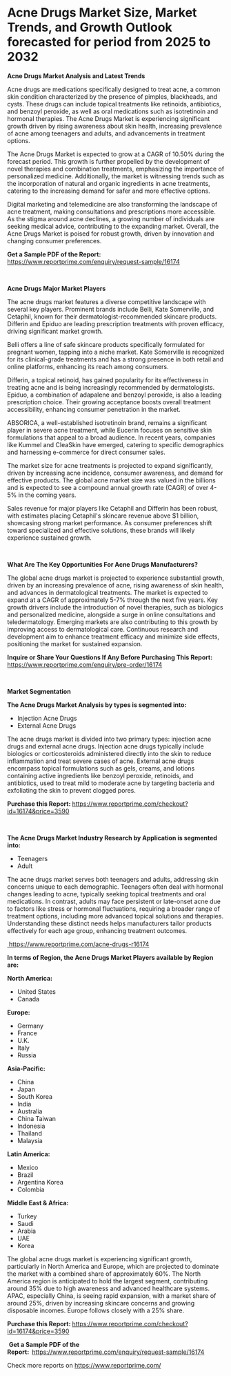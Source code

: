 <p><h1>Acne Drugs Market Size, Market Trends, and Growth Outlook forecasted for period from 2025 to 2032</h1></p><p><strong>Acne Drugs Market Analysis and Latest Trends</strong></p>
<p><p>Acne drugs are medications specifically designed to treat acne, a common skin condition characterized by the presence of pimples, blackheads, and cysts. These drugs can include topical treatments like retinoids, antibiotics, and benzoyl peroxide, as well as oral medications such as isotretinoin and hormonal therapies. The Acne Drugs Market is experiencing significant growth driven by rising awareness about skin health, increasing prevalence of acne among teenagers and adults, and advancements in treatment options.</p><p>The Acne Drugs Market is expected to grow at a CAGR of 10.50% during the forecast period. This growth is further propelled by the development of novel therapies and combination treatments, emphasizing the importance of personalized medicine. Additionally, the market is witnessing trends such as the incorporation of natural and organic ingredients in acne treatments, catering to the increasing demand for safer and more effective options.</p><p>Digital marketing and telemedicine are also transforming the landscape of acne treatment, making consultations and prescriptions more accessible. As the stigma around acne declines, a growing number of individuals are seeking medical advice, contributing to the expanding market. Overall, the Acne Drugs Market is poised for robust growth, driven by innovation and changing consumer preferences.</p></p>
<p><strong>Get a Sample PDF of the Report:&nbsp;</strong> <a href="https://www.reportprime.com/enquiry/request-sample/16174?utm_campaign=3196&utm_medium=2&utm_source=Github&utm_content=ia&utm_term=20032025&utm_id=acne-drugs">https://www.reportprime.com/enquiry/request-sample/16174</a></p>
<p>&nbsp;</p>
<p><strong>Acne Drugs Major Market Players</strong></p>
<p><p>The acne drugs market features a diverse competitive landscape with several key players. Prominent brands include Belli, Kate Somerville, and Cetaphil, known for their dermatologist-recommended skincare products. Differin and Epiduo are leading prescription treatments with proven efficacy, driving significant market growth.</p><p>Belli offers a line of safe skincare products specifically formulated for pregnant women, tapping into a niche market. Kate Somerville is recognized for its clinical-grade treatments and has a strong presence in both retail and online platforms, enhancing its reach among consumers. </p><p>Differin, a topical retinoid, has gained popularity for its effectiveness in treating acne and is being increasingly recommended by dermatologists. Epiduo, a combination of adapalene and benzoyl peroxide, is also a leading prescription choice. Their growing acceptance boosts overall treatment accessibility, enhancing consumer penetration in the market.</p><p>ABSORICA, a well-established isotretinoin brand, remains a significant player in severe acne treatment, while Eucerin focuses on sensitive skin formulations that appeal to a broad audience. In recent years, companies like Kummel and CleaSkin have emerged, catering to specific demographics and harnessing e-commerce for direct consumer sales.</p><p>The market size for acne treatments is projected to expand significantly, driven by increasing acne incidence, consumer awareness, and demand for effective products. The global acne market size was valued in the billions and is expected to see a compound annual growth rate (CAGR) of over 4-5% in the coming years.</p><p>Sales revenue for major players like Cetaphil and Differin has been robust, with estimates placing Cetaphil's skincare revenue above $1 billion, showcasing strong market performance. As consumer preferences shift toward specialized and effective solutions, these brands will likely experience sustained growth.</p></p>
<p>&nbsp;</p>
<p><strong>What Are The Key Opportunities For Acne Drugs Manufacturers?</strong></p>
<p><p>The global acne drugs market is projected to experience substantial growth, driven by an increasing prevalence of acne, rising awareness of skin health, and advances in dermatological treatments. The market is expected to expand at a CAGR of approximately 5-7% through the next five years. Key growth drivers include the introduction of novel therapies, such as biologics and personalized medicine, alongside a surge in online consultations and teledermatology. Emerging markets are also contributing to this growth by improving access to dermatological care. Continuous research and development aim to enhance treatment efficacy and minimize side effects, positioning the market for sustained expansion.</p></p>
<p><strong>Inquire or Share Your Questions If Any Before Purchasing This Report:</strong> <a href="https://www.reportprime.com/enquiry/pre-order/16174?utm_campaign=3196&utm_medium=2&utm_source=Github&utm_content=ia&utm_term=20032025&utm_id=acne-drugs">https://www.reportprime.com/enquiry/pre-order/16174</a></p>
<p>&nbsp;</p>
<p><strong>Market Segmentation</strong></p>
<p><strong>The Acne Drugs Market Analysis by types is segmented into:</strong></p>
<p><ul><li>Injection Acne Drugs</li><li>External Acne Drugs</li></ul></p>
<p><p>The acne drugs market is divided into two primary types: injection acne drugs and external acne drugs. Injection acne drugs typically include biologics or corticosteroids administered directly into the skin to reduce inflammation and treat severe cases of acne. External acne drugs encompass topical formulations such as gels, creams, and lotions containing active ingredients like benzoyl peroxide, retinoids, and antibiotics, used to treat mild to moderate acne by targeting bacteria and exfoliating the skin to prevent clogged pores.</p></p>
<p><strong>Purchase this Report:&nbsp;</strong><a href="https://www.reportprime.com/checkout?id=16174&price=3590&utm_campaign=3196&utm_medium=2&utm_source=Github&utm_content=ia&utm_term=20032025&utm_id=acne-drugs">https://www.reportprime.com/checkout?id=16174&price=3590</a></p>
<p>&nbsp;</p>
<p><strong>The Acne Drugs Market Industry Research by Application is segmented into:</strong></p>
<p><ul><li>Teenagers</li><li>Adult</li></ul></p>
<p><p>The acne drugs market serves both teenagers and adults, addressing skin concerns unique to each demographic. Teenagers often deal with hormonal changes leading to acne, typically seeking topical treatments and oral medications. In contrast, adults may face persistent or late-onset acne due to factors like stress or hormonal fluctuations, requiring a broader range of treatment options, including more advanced topical solutions and therapies. Understanding these distinct needs helps manufacturers tailor products effectively for each age group, enhancing treatment outcomes.</p></p>
<p><a href="https://www.reportprime.com/acne-drugs-r16174?utm_campaign=3196&utm_medium=2&utm_source=Github&utm_content=ia&utm_term=20032025&utm_id=acne-drugs">&nbsp;https://www.reportprime.com/acne-drugs-r16174</a></p>
<p><strong>In terms of Region, the Acne Drugs Market Players available by Region are:</strong></p>
<p>
    <p> <strong> North America: </strong>
        <ul>
            <li>United States</li>
            <li>Canada</li>
        </ul>
        </p> 
    <p> <strong> Europe: </strong>
        <ul>
            <li>Germany</li>
            <li>France</li>
            <li>U.K.</li>
            <li>Italy</li>
            <li>Russia</li>
        </ul>
        </p> 
    <p> <strong> Asia-Pacific: </strong>
        <ul>
            <li>China</li>
            <li>Japan</li>
            <li>South Korea</li>
            <li>India</li>
            <li>Australia</li>
            <li>China Taiwan</li>
            <li>Indonesia</li>
            <li>Thailand</li>
            <li>Malaysia</li>
        </ul>
        </p> 
    <p> <strong> Latin America: </strong>
        <ul>
            <li>Mexico</li>
            <li>Brazil</li>
            <li>Argentina Korea</li>
            <li>Colombia</li>
        </ul>
        </p> 
    <p> <strong> Middle East & Africa: </strong>
        <ul>
            <li>Turkey</li>
            <li>Saudi</li>
            <li>Arabia</li>
            <li>UAE</li>
            <li>Korea</li>
        </ul>
    </p>
    </p>
<p><p>The global acne drugs market is experiencing significant growth, particularly in North America and Europe, which are projected to dominate the market with a combined share of approximately 60%. The North America region is anticipated to hold the largest segment, contributing around 35% due to high awareness and advanced healthcare systems. APAC, especially China, is seeing rapid expansion, with a market share of around 25%, driven by increasing skincare concerns and growing disposable incomes. Europe follows closely with a 25% share.</p></p>
<p><strong>Purchase this Report: </strong><a href="https://www.reportprime.com/checkout?id=16174&price=3590&utm_campaign=3196&utm_medium=2&utm_source=Github&utm_content=ia&utm_term=20032025&utm_id=acne-drugs">https://www.reportprime.com/checkout?id=16174&price=3590</a></p>
<p>&nbsp;<strong>Get a Sample PDF of the Report:&nbsp;&nbsp;</strong><a href="https://www.reportprime.com/enquiry/request-sample/16174?utm_campaign=3196&utm_medium=2&utm_source=Github&utm_content=ia&utm_term=20032025&utm_id=acne-drugs">https://www.reportprime.com/enquiry/request-sample/16174</a></p>
<p><strong></strong></p>
<p>Check more reports on <a href="https://www.reportprime.com/?utm_campaign=3196&utm_medium=2&utm_source=Github&utm_content=ia&utm_term=20032025&utm_id=acne-drugs">https://www.reportprime.com/</a></p>